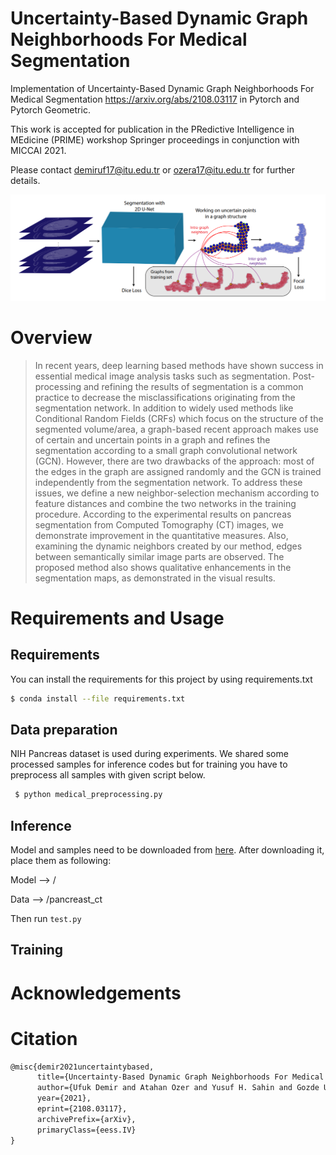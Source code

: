 # Uncertainty-Based Dynamic Graph Neighborhoods For Medical Segmentation

Implementation of Uncertainty-Based Dynamic Graph Neighborhoods For Medical Segmentation https://arxiv.org/abs/2108.03117 in Pytorch and Pytorch Geometric.

This work is accepted for publication in the PRedictive Intelligence in MEdicine
(PRIME) workshop Springer proceedings in conjunction with MICCAI 2021.


Please contact demiruf17@itu.edu.tr or ozera17@itu.edu.tr for further details. 




![UAT PIPELINE](img/main_fig.png)

# Overview

> In recent years, deep learning based methods have shown
success in essential medical image analysis tasks such as segmentation.
Post-processing and refining the results of segmentation is a common
practice to decrease the misclassifications originating from the segmentation network. In addition to widely used methods like Conditional Random Fields (CRFs) which focus on the structure of the segmented volume/area, a graph-based recent approach makes use of certain and uncertain points in a graph and refines the segmentation according to a small
graph convolutional network (GCN). However, there are two drawbacks
of the approach: most of the edges in the graph are assigned randomly
and the GCN is trained independently from the segmentation network.
To address these issues, we define a new neighbor-selection mechanism
according to feature distances and combine the two networks in the training procedure. According to the experimental results on pancreas segmentation from Computed Tomography (CT) images, we demonstrate
improvement in the quantitative measures. Also, examining the dynamic
neighbors created by our method, edges between semantically similar
image parts are observed. The proposed method also shows qualitative
enhancements in the segmentation maps, as demonstrated in the visual
results. 

# Requirements and Usage
## Requirements 
 You can install the requirements for this project by using requirements.txt

 ```sh
 $ conda install --file requirements.txt
```
## Data preparation
NIH Pancreas dataset is used during experiments. We shared some processed samples for inference codes but for training you have to preprocess all samples with given script below.

```sh
 $ python medical_preprocessing.py
```
## Inference
Model and samples need to be downloaded from [here](https://web.itu.edu.tr/ozera17/DGMS.rar). After downloading it, place them as following:

Model --> /

Data --> /pancreast_ct

Then run `test.py`

## Training
 

# Acknowledgements

# Citation
```latex
@misc{demir2021uncertaintybased,
      title={Uncertainty-Based Dynamic Graph Neighborhoods For Medical Segmentation}, 
      author={Ufuk Demir and Atahan Ozer and Yusuf H. Sahin and Gozde Unal},
      year={2021},
      eprint={2108.03117},
      archivePrefix={arXiv},
      primaryClass={eess.IV}
}
```
